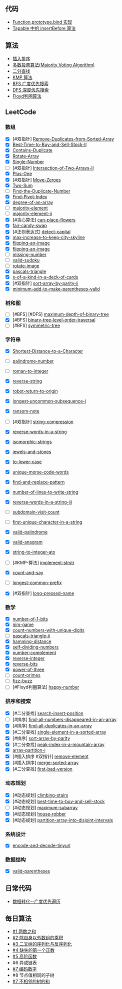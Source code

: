 ## 代码

- [Function.prototype.bind 实现](./jscode/bind.js)
- [Tapable 中的 insertBefore 算法](../jscode/insertBefore.md)

## 算法

- [插入排序](./algorithms/sorting/selection-sort)
- [多数投票算法(Majority Voting Algorithm)](./algorithms/majority-voting.md)
- [二分查找](./algorithms/binary-search.md)
- [KMP 算法](./algorithms/kmp.md)
- [BFS 广度优先搜索](./algorithms/bfs.md)
- [DFS 深度优先搜索](./algorithms/dfs.md)
- [Floyd判圈算法](https://zh.wikipedia.org/wiki/Floyd%E5%88%A4%E5%9C%88%E7%AE%97%E6%B3%95)

## LeetCode

### 数组

- [x] [#双指针] [Remove-Duplicates-from-Sorted-Array](./leetcode/Remove-Duplicates-from-Sorted-Array.ts)
- [x] [Best-Time-to-Buy-and-Sell-Stock-II](./leetcode/Best-Time-to-Buy-and-Sell-Stock-II.ts)
- [x] [Contains-Duplicate](./leetcode/Contains-Duplicate.ts)
- [x] [Rotate-Array](./leetcode/Rotate-Array.ts)
- [x] [Single-Number](./leetcode/Single-Number.ts)
- [ ] [#双指针] [Intersection-of-Two-Arrays-II](./leetcode/Intersection-of-Two-Arrays-II.ts)
- [x] [Plus-One](./leetcode/Plus-One.ts)
- [x] [#双指针] [Move-Zeroes](./leetcode/Move-Zeroes.ts)
- [x] [Two-Sum](./leetcode/Two-Sum.ts)
- [ ] [Find-the-Duplicate-Number](./leetcode/Find-the-Duplicate-Number.ts)
- [x] [Find-Pivot-Index](./leetcode/Find-Pivot-Index.ts)
- [x] [degree-of-an-array](./leetcode/degree-of-an-array.ts)
- [ ] [majority-element](./leetcode/majority-element.ts)
- [ ] [majority-element-ii](./leetcode/majority-element-ii.ts)
- [x] [#贪心算法] [can-place-flowers](./leetcode/can-place-flowers.ts)
- [x] [fair-candy-swap](./leetcode/fair-candy-swap.ts)
- [x] [#正则表达式] [detect-capital](./leetcode/detect-capital.ts)
- [x] [max-increase-to-keep-city-skyline](./leetcode/max-increase-to-keep-city-skyline.ts)
- [x] [flipping-an-image](./leetcode/flipping-an-image.ts)
- [x] [flipping-an-image](./leetcode/flipping-an-image.ts)
- [ ] [missing-number](./leetcode/missing-number.ts)
- [ ] [valid-sudoku](./leetcode/valid-sudoku.ts)
- [ ] [rotate-image](./leetcode/rotate-image.ts)
- [x] [pascals-triangle](./leetcode/pascals-triangle.ts)
- [x] [x-of-a-kind-in-a-deck-of-cards](./leetcode/x-of-a-kind-in-a-deck-of-cards.ts)
- [x] [#双指针] [sort-array-by-parity-ii](./leetcode/sort-array-by-parity-ii.ts)
- [x] [minimum-add-to-make-parentheses-valid](./leetcode/minimum-add-to-make-parentheses-valid.ts)

### 树和图

- [ ] [#BFS] [#DFS] [maximum-depth-of-binary-tree](./leetcode/maximum-depth-of-binary-tree.ts)
- [x] [#BFS] [binary-tree-level-order-traversal](./leetcode/binary-tree-level-order-traversal.ts)
- [ ] [#BFS] [symmetric-tree](./leetcode/symmetric-tree.ts)

### 字符串

- [x] [Shortest-Distance-to-a-Character](./leetcode/Shortest-Distance-to-a-Character.ts)
- [ ] [palindrome-number](./leetcode/palindrome-number.ts)
- [ ] [roman-to-integer](./leetcode/roman-to-integer.ts)
- [x] [reverse-string](./leetcode/reverse-string.ts)
- [x] [robot-return-to-origin](./leetcode/robot-return-to-origin.ts)
- [x] [longest-uncommon-subsequence-i](./leetcode/longest-uncommon-subsequence-i.ts)
- [x] [ransom-note](./leetcode/ransom-note.ts)
- [ ] [#双指针] [string-compression](./leetcode/string-compression.ts)
- [x] [reverse-words-in-a-string](./leetcode/reverse-words-in-a-string.ts)
- [x] [isomorphic-strings](./leetcode/isomorphic-strings.ts)
- [x] [jewels-and-stones](./leetcode/jewels-and-stones.ts)
- [x] [to-lower-case](./leetcode/to-lower-case.ts)
- [x] [unique-morse-code-words](./leetcode/unique-morse-code-words.ts)
- [x] [find-and-replace-pattern](./leetcode/find-and-replace-pattern.ts)
- [x] [number-of-lines-to-write-string](./leetcode/number-of-lines-to-write-string.ts)
- [x] [reverse-words-in-a-string-iii](./leetcode/reverse-words-in-a-string-iii.ts)
- [ ] [subdomain-visit-count](./leetcode/subdomain-visit-count.ts)
- [ ] [first-unique-character-in-a-string](./leetcode/first-unique-character-in-a-string.ts)
- [x] [valid-palindrome](./leetcode/valid-palindrome.ts)
- [x] [valid-anagram](./leetcode/valid-anagram.ts)
- [x] [string-to-integer-ato](./leetcode/string-to-integer-ato.ts)
- [ ] [#KMP-算法] [implement-strstr](./leetcode/implement-strstr.ts)
- [x] [count-and-say](./leetcode/count-and-say.ts)
- [ ] [longest-common-prefix](./leetcode/longest-common-prefix.ts)
- [x] [#双指针] [long-pressed-name](./leetcode/long-pressed-name.ts)


### 数学

- [x] [number-of-1-bits](./leetcode/number-of-1-bits.ts)
- [x] [nim-game](./leetcode/nim-game.ts)
- [x] [count-numbers-with-unique-digits](./leetcode/count-numbers-with-unique-digits.ts)
- [ ] [pascals-triangle-ii](./leetcode/pascals-triangle-ii.ts)
- [x] [hamming-distance](./leetcode/hamming-distance.ts)
- [x] [self-dividing-numbers](./leetcode/self-dividing-numbers.ts)
- [x] [number-complement](./leetcode/number-complement.ts)
- [x] [reverse-integer](./leetcode/reverse-integer.ts)
- [x] [reverse-bits](./leetcode/reverse-bits.ts)
- [x] [power-of-three](./leetcode/power-of-three.ts)
- [ ] [count-primes](./leetcode/count-primes.ts)
- [ ] [fizz-buzz](./leetcode/fizz-buzz.ts)
- [ ] [#Floyd判圈算法] [happy-number](./leetcode/happy-number.ts)

### 排序和搜索

- [x] [#二分查找] [search-insert-position](./leetcode/search-insert-position.ts)
- [ ] [#排序] [find-all-numbers-disappeared-in-an-array](./leetcode/find-all-numbers-disappeared-in-an-array.ts)
- [x] [#排序] [find-all-duplicates-in-an-array](./leetcode/find-all-duplicates-in-an-array.ts)
- [x] [#二分查找] [single-element-in-a-sorted-array](./leetcode/single-element-in-a-sorted-array.ts)
- [x] [#排序] [sort-array-by-parity](./leetcode/sort-array-by-parity.ts)
- [x] [#二分查找] [peak-index-in-a-mountain-array](./leetcode/peak-index-in-a-mountain-array.ts)
- [x] [array-partition-i](./leetcode/array-partition-i.ts)
- [x] [#插入排序 #双指针] [remove-element](./leetcode/remove-element.ts)
- [x] [#插入排序] [merge-sorted-array](./leetcode/merge-sorted-array.ts)
- [x] [#二分查找] [first-bad-version](./leetcode/first-bad-version.ts)

### 动态规划

- [x] [#动态规划] [climbing-stairs](./leetcode/climbing-stairs.ts)
- [x] [#动态规划] [best-time-to-buy-and-sell-stock](./leetcode/best-time-to-buy-and-sell-stock.ts)
- [ ] [#动态规划] [maximum-subarray](./leetcode/maximum-subarray.ts)
- [x] [#动态规划] [house-robber](./leetcode/house-robber.ts)
- [x] [#动态规划] [partition-array-into-disjoint-intervals](./leetcode/partition-array-into-disjoint-intervals.ts)

### 系统设计

- [x] [encode-and-decode-tinyurl](./leetcode/encode-and-decode-tinyurl/.ts)

### 数据结构

- [x] [valid-parentheses](./leetcode/valid-parentheses.ts)

## 日常代码

- [数据转化--广度优先遍历](./example/add-level.ts)

## 每日算法

- [#1 两数之和](./#1)
- [#2 除自身以外数组的乘积](./#2)
- [#3 二叉树的序列化与反序列化](./#3)
- [#4 缺失的第一个正数](./#4)
- [#5 高阶函数](./#5)
- #6 异或链表
- [#7 编码数字](./#7)
- #8 节点值相同的子树
- [#7 不相邻的树的和](./#9)
